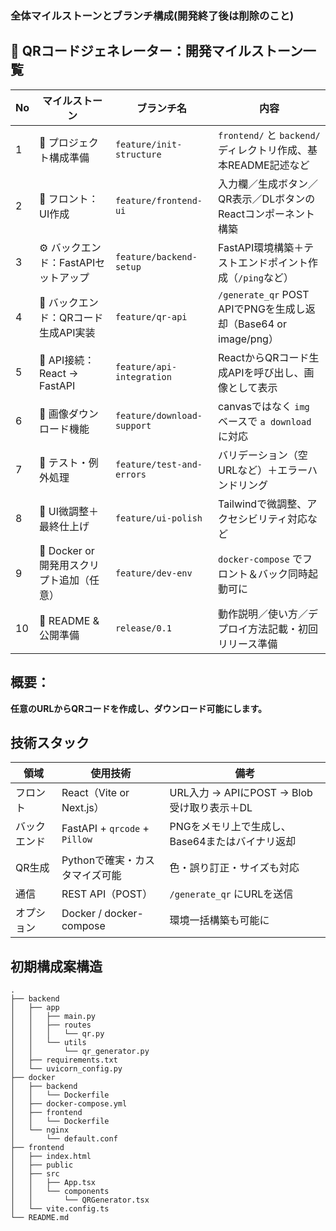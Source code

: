 ### 全体マイルストーンとブランチ構成(開発終了後は削除のこと)
## 🧭 QRコードジェネレーター：開発マイルストーン一覧

| No | マイルストーン                         | ブランチ名                      | 内容                                                                 |
|----|----------------------------------|----------------------------|----------------------------------------------------------------------|
| 1  | 📁 プロジェクト構成準備                   | `feature/init-structure`   | `frontend/` と `backend/` ディレクトリ作成、基本README記述など                     |
| 2  | 🎨 フロント：UI作成                    | `feature/frontend-ui`      | 入力欄／生成ボタン／QR表示／DLボタンのReactコンポーネント構築                          |
| 3  | ⚙️ バックエンド：FastAPIセットアップ       | `feature/backend-setup`    | FastAPI環境構築＋テストエンドポイント作成（`/ping`など）                             |
| 4  | 🧠 バックエンド：QRコード生成API実装        | `feature/qr-api`           | `/generate_qr` POST APIでPNGを生成し返却（Base64 or image/png）       |
| 5  | 🔗 API接続：React → FastAPI        | `feature/api-integration`  | ReactからQRコード生成APIを呼び出し、画像として表示                                   |
| 6  | 💾 画像ダウンロード機能                   | `feature/download-support` | canvasではなく `img` ベースで `a download` に対応                         |
| 7  | 🧪 テスト・例外処理                     | `feature/test-and-errors`  | バリデーション（空URLなど）＋エラーハンドリング                                      |
| 8  | 🎀 UI微調整＋最終仕上げ                  | `feature/ui-polish`        | Tailwindで微調整、アクセシビリティ対応など                                      |
| 9  | 🐳 Docker or 開発用スクリプト追加（任意）     | `feature/dev-env`          | `docker-compose` でフロント＆バック同時起動可に                               |
| 10 | 📝 README & 公開準備                | `release/0.1`              | 動作説明／使い方／デプロイ方法記載・初回リリース準備                                 |



## 概要：
**任意のURLからQRコードを作成し、ダウンロード可能にします。**

## 技術スタック
| 領域    | 使用技術                          | 備考                               |
| ----- | ----------------------------- | -------------------------------- |
| フロント  | React（Vite or Next.js）        | URL入力 → APIにPOST → Blob受け取り表示＋DL |
| バックエンド | FastAPI + `qrcode` + `Pillow` | PNGをメモリ上で生成し、Base64またはバイナリ返却     |
| QR生成 | Pythonで確実・カスタマイズ可能            | 色・誤り訂正・サイズも対応                    |
| 通信  | REST API（POST）                | `/generate_qr` にURLを送信           |
| オプション | Docker / docker-compose       | 環境一括構築も可能に                       |


## 初期構成案構造
```
.
├── backend
│   ├── app
│   │   ├── main.py
│   │   ├── routes
│   │   │   └── qr.py
│   │   └── utils
│   │       └── qr_generator.py
│   ├── requirements.txt
│   └── uvicorn_config.py
├── docker
│   ├── backend
│   │   └── Dockerfile
│   ├── docker-compose.yml
│   ├── frontend
│   │   └── Dockerfile
│   └── nginx
│       └── default.conf
├── frontend
│   ├── index.html
│   ├── public
│   ├── src
│   │   ├── App.tsx
│   │   └── components
│   │       └── QRGenerator.tsx
│   └── vite.config.ts
└── README.md
```